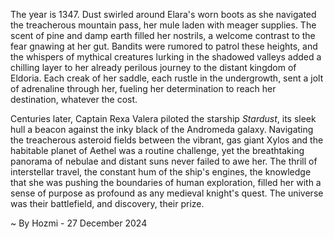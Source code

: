 
The year is 1347.  Dust swirled around Elara's worn boots as she navigated the treacherous mountain pass, her mule laden with meager supplies.  The scent of pine and damp earth filled her nostrils, a welcome contrast to the fear gnawing at her gut.  Bandits were rumored to patrol these heights, and the whispers of mythical creatures lurking in the shadowed valleys added a chilling layer to her already perilous journey to the distant kingdom of Eldoria.  Each creak of her saddle, each rustle in the undergrowth, sent a jolt of adrenaline through her, fueling her determination to reach her destination, whatever the cost.

Centuries later, Captain Rexa Valera piloted the starship *Stardust*, its sleek hull a beacon against the inky black of the Andromeda galaxy.  Navigating the treacherous asteroid fields between the vibrant, gas giant Xylos and the habitable planet of Aethel was a routine challenge, yet the breathtaking panorama of nebulae and distant suns never failed to awe her.  The thrill of interstellar travel, the constant hum of the ship's engines, the knowledge that she was pushing the boundaries of human exploration, filled her with a sense of purpose as profound as any medieval knight's quest.  The universe was their battlefield, and discovery, their prize.

~ By Hozmi - 27 December 2024
